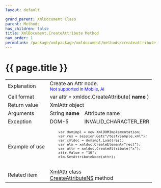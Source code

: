 ```yaml
---
layout: default

grand_parent: XmlDocument Class
parent: Methods
has_children: false
title: XmlDocument.CreateAttribute Method
nav_order: 1
permalink: /package/xmlpackage/xmldocument/methods/createattribute
---
```

# {{ page.title }}

<table>
  <tr>
    <td>Explanation</td>
    <td colspan="2">Create an Attr node.<br><small><span style="color:blue">Not supported in Mobile, AI</span></small></td>
  </tr>
  <tr>
    <td>Call format</td>
    <td colspan="2">var attr = xmldoc.CreateAttribute( <b>name</b> )</td>
  </tr>
  <tr>
    <td>Return value</td>
    <td colspan="2">XmlAttr object</td>
  </tr>  
  <tr>
    <td>Arguments</td>
    <td>String  <b>name</b></td>
    <td>Attribute name</td>
  </tr>
  <tr>
    <td>Exception</td>
    <td>DOM-5</td>
    <td>INVALID_CHARACTER_ERR</td>
  </tr>
  <tr>
    <td>Example of use</td>
    <td colspan="2"><code><pre>
    var domimpl = new XmlDOMImplementation;
    var res = session.Get("/test/sample.xml");
    var xmldoc = domimpl.Load(res);
    var elm = xmldoc.CreateElement("rect");
    var attr = xmldoc.CreateAttribute("x");
    attr.Value = "10";
    elm.SetAttributeNode(attr);
    </pre></code></td>
  </tr>
  <tr>
    <td>Related item</td>
    <td colspan="2"><a href="/package/xmlpackage/xmlattr">XmlAttr</a> class<br><a href="/package/xmlpackage/xmldocument/methods/createattributens">CreateAttributeNS</a> method</td>
  </tr>
</table>



